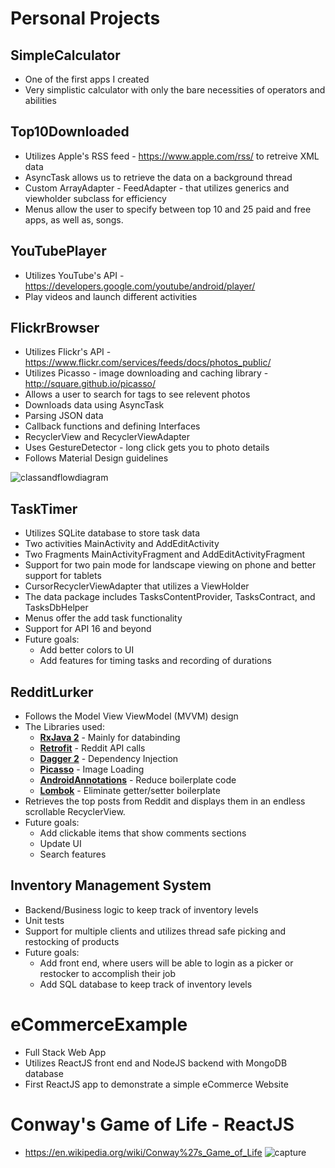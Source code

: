 # Personal Projects

## SimpleCalculator
  - One of the first apps I created
  - Very simplistic calculator with only the bare necessities of operators and abilities
  
## Top10Downloaded
  - Utilizes Apple's RSS feed - https://www.apple.com/rss/ to retreive XML data
  - AsyncTask allows us to retrieve the data on a background thread
  - Custom ArrayAdapter - FeedAdapter - that utilizes generics and viewholder subclass for efficiency
  - Menus allow the user to specify between top 10 and 25 paid and free apps, as well as, songs.
  
## YouTubePlayer
  - Utilizes YouTube's API - https://developers.google.com/youtube/android/player/
  - Play videos and launch different activities

## FlickrBrowser
  - Utilizes Flickr's API - https://www.flickr.com/services/feeds/docs/photos_public/
  - Utilizes Picasso - image downloading and caching library - http://square.github.io/picasso/
  - Allows a user to search for tags to see relevent photos
  - Downloads data using AsyncTask
  - Parsing JSON data
  - Callback functions and defining Interfaces
  - RecyclerView and RecyclerViewAdapter
  - Uses GestureDetector - long click gets you to photo details
  - Follows Material Design guidelines
  
  ![classandflowdiagram](https://user-images.githubusercontent.com/16873263/27619889-894743be-5b7a-11e7-96dd-df54c947c94a.png)
  
## TaskTimer
  - Utilizes SQLite database to store task data
  - Two activities MainActivity and AddEditActivity
  - Two Fragments MainActivityFragment and AddEditActivityFragment
  - Support for two pain mode for landscape viewing on phone and better support for tablets
  - CursorRecyclerViewAdapter that utilizes a ViewHolder
  - The data package includes TasksContentProvider, TasksContract, and TasksDbHelper
  - Menus offer the add task functionality
  - Support for API 16 and beyond
  - Future goals:
    - Add better colors to UI
    - Add features for timing tasks and recording of durations
    
## RedditLurker
  - Follows the Model View ViewModel (MVVM) design 
  - The Libraries used:
    - **[RxJava 2](https://github.com/ReactiveX/RxJava)** - Mainly for databinding
    - **[Retrofit](http://square.github.io/retrofit/)** - Reddit API calls
    - **[Dagger 2](https://google.github.io/dagger/)** - Dependency Injection
    - **[Picasso](http://square.github.io/picasso/)** - Image Loading
    - **[AndroidAnnotations](http://androidannotations.org/)** - Reduce boilerplate code
    - **[Lombok](https://projectlombok.org/setup/android)** - Eliminate getter/setter boilerplate
  - Retrieves the top posts from Reddit and displays them in an endless scrollable RecyclerView.
  - Future goals:
    - Add clickable items that show comments sections
    - Update UI
    - Search features
    
## Inventory Management System
- Backend/Business logic to keep track of inventory levels
- Unit tests
- Support for multiple clients and utilizes thread safe picking and restocking of products
- Future goals:
  - Add front end, where users will be able to login as a picker or restocker to accomplish their job
  - Add SQL database to keep track of inventory levels
  
# eCommerceExample
- Full Stack Web App
- Utilizes ReactJS front end and NodeJS backend with MongoDB database
- First ReactJS app to demonstrate a simple eCommerce Website

# Conway's Game of Life - ReactJS
- https://en.wikipedia.org/wiki/Conway%27s_Game_of_Life
![capture](https://user-images.githubusercontent.com/16873263/31051198-a2c72598-a616-11e7-91be-08256785d23c.JPG)


